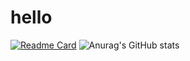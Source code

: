 # hello

[![Readme Card](https://github-readme-stats.vercel.app/api/pin/?username=54linxiu&repo=q-blog&theme=radical)](https://github.com/54linxiu/q-blog)
![Anurag's GitHub stats](https://github-readme-stats.vercel.app/api?username=54linxiu&show_icons=true&theme=radical)

